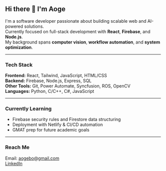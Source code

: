 ## Hi there 👋 I'm Aoge

I'm a software developer passionate about building scalable web and AI-powered solutions.  
Currently focused on full-stack development with **React**, **Firebase**, and **Node.js**.  
My background spans **computer vision**, **workflow automation**, and **system optimization**.

---

### Tech Stack  
**Frontend:** React, Tailwind, JavaScript, HTML/CSS  
**Backend:** Firebase, Node.js, Express, SQL  
**Other Tools:** Git, Power Automate, Syncfusion, ROS, OpenCV  
**Languages:** Python, C/C++, C#, JavaScript

---

### Currently Learning  
- Firebase security rules and Firestore data structuring  
- Deployment with Netlify & CI/CD automation  
- GMAT prep for future academic goals

---

### Reach Me  
Email: aogebo@gmail.com  
[LinkedIn](https://linkedin.com/in/aoge2716)
